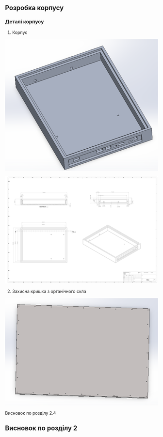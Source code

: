 ##  Розробка корпусу

### Деталі корпусу

1. Корпус 

![3Д вигляд боксу](imgs/Solid/Box.png)

![Креслення боксу](imgs/Solid/BoxDraw.svg)

2.  Захисна кришка з органічного скла

![Захист екрану](imgs/Solid/Top.png)

Висновок по розділу 2.4


## Висновок по розділу  2
